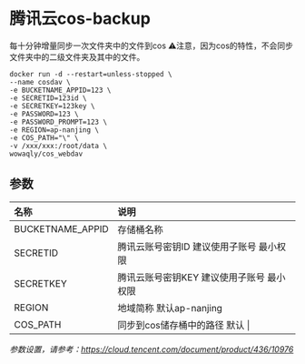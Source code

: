 # 腾讯云cos-backup
每十分钟增量同步一次文件夹中的文件到cos
⚠️注意，因为cos的特性，不会同步文件夹中的二级文件夹及其中的文件。

``` shell
docker run -d --restart=unless-stopped \
--name cosdav \
-e BUCKETNAME_APPID=123 \
-e SECRETID=123id \
-e SECRETKEY=123key \
-e PASSWORD=123 \
-e PASSWORD_PROMPT=123 \
-e REGION=ap-nanjing \
-e COS_PATH="\" \
-v /xxx/xxx:/root/data \
wowaqly/cos_webdav
```
## 参数
|名称               |说明                                                   |
|:-                 |:-                                                     |
|BUCKETNAME_APPID |存储桶名称|
|SECRETID | 腾讯云账号密钥ID 建议使用子账号 最小权限|
|SECRETKEY | 腾讯云账号密钥KEY 建议使用子账号 最小权限|
|REGION |地域简称 默认ap-nanjing|
|COS_PATH|同步到cos储存桶中的路径 默认 \|

*参数设置，请参考：<https://cloud.tencent.com/document/product/436/10976>*


